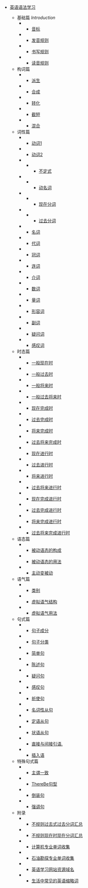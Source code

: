 - [英语语法学习](/)

  - 基础篇 *Introduction*
    - - [音标](./01基础篇/01音标.md)
    - - [发音规则](./01基础篇/02发音规则.md)
    - - [书写规则](./01基础篇/03书写规则.md)
    - - [读音规则](./01基础篇/04读音规则.md)
  - 构词篇
    - - [派生](./02构词篇/01派生.md)
    - - [合成](./02构词篇/02合成.md)
    - - [转化](./02构词篇/03转化.md)
    - - [截短](./02构词篇/04截短.md)
    - - [混合](./02构词篇/05混合.md)
  - 词性篇
    - - [动词1](./03词性篇/01动词1.md)
    - - [动词2](./03词性篇/01动词2.md)
    - - - [不定式](./03词性篇/动词二/02-01不定式.md)
    - - - [动名词](./03词性篇/动词二/02-02动名词.md)
    - - - [现在分词](./03词性篇/动词二/02-03现在分词.md)
    - - - [过去分词](./03词性篇/动词二/02-04过去分词.md)
    - - [名词](./03词性篇/03名词.md)
    - - [代词](./03词性篇/04代词.md)
    - - [冠词](./03词性篇/05冠词.md)
    - - [连词](./03词性篇/06连词.md)
    - - [介词](./03词性篇/07介词.md)
    - - [数词](./03词性篇/08数词.md)
    - - [量词](./03词性篇/09量词.md)
    - - [形容词](./03词性篇/10形容词.md)
    - - [副词](./03词性篇/11副词.md)
    - - [疑问词](./03词性篇/12疑问词.md)
    - - [感叹词](./03词性篇/13感叹词.md)
  - 时态篇
    - - [一般现在时](./04时态篇/01一般现在时.md)
    - - [一般过去时](./04时态篇/02一般过去时.md)
    - - [一般将来时](./04时态篇/03一般将来时.md)
    - - [一般过去将来时](./04时态篇/04一般过去将来时.md)
    - - [现在完成时](./04时态篇/05现在完成时.md)
    - - [过去完成时](./04时态篇/06过去完成时.md)
    - - [将来完成时](./04时态篇/07将来完成时.md)
    - - [过去将来完成时](./04时态篇/08过去将来完成时.md)
    - - [现在进行时](./04时态篇/09现在进行时.md)
    - - [过去进行时](./04时态篇/10过去进行时.md)
    - - [将来进行时](./04时态篇/11将来进行时.md)
    - - [过去将来进行时](./04时态篇/12过去将来进行时.md)
    - - [现在完成进行时](./04时态篇/13现在完成进行时.md)
    - - [过去完成进行时](./04时态篇/14过去完成进行时.md)
    - - [将来完成进行时](./04时态篇/15将来完成进行时.md)
    - - [过去将来完成进行时](./04时态篇/16过去将来完成进行时.md)
  - 语态篇
    - - [被动语态的构成](./05语态篇/01被动语态的构成.md)
    - - [被动语态的用法](./05语态篇/02被动语态的用法.md)
    - - [主动变被动](./05语态篇/03主动变被动.md)
  - 语气篇
    - - [类别](./06语气篇/01类别.md)
    - - [虚拟语气结构](./06语气篇/02虚拟语气结构.md)
    - - [虚拟语气用法](./06语气篇/03虚拟语气用法.md)
  - 句式篇
    - - [句子成分](./07句式篇/01句子成分.md)
    - - [句子分类](./07句式篇/02句子分类.md)
    - - [简单句](./07句式篇/03简单句.md)
    - - [陈述句](./07句式篇/04陈述句.md)
    - - [疑问句](./07句式篇/05疑问句.md)
    - - [感叹句](./07句式篇/06感叹句.md)
    - - [祈使句](./07句式篇/07祈使句.md)
    - - [名词性从句](./07句式篇/08名词性从句.md)
    - - [定语从句](./07句式篇/09定语从句.md)
    - - [状语从句](./07句式篇/10状语从句.md)
    - - [直接与间接引语.](./07句式篇/11直接与间接引语..md)
    - - [插入语](./07句式篇/12插入语.md)
  - 特殊句式篇
    - - [主谓一致](./08特殊句式篇/01主谓一致.md)
    - - [ThereBe句型](./08特殊句式篇/02ThereBe句型.md)
    - - [倒装句](./08特殊句式篇/03倒装句.md)
    - - [强调句](./08特殊句式篇/04强调句.md)
  - 附录
    - - [不规则过去式过去分词汇总](./99附录/不规则过去式过去分词汇总.md) 
    - - [不规则现在时现在分词汇总](./99附录/不规则现在时现在分词汇总.md) 
    - - [计算机专业单词收集](./99附录/计算机专业单词收集.md) 
    - - [石油勘探专业单词收集](./99附录/石油勘探专业单词收集.md)  
    - - [英语学习网站资源域名](./99附录/英语学习网站资源域名.md)
    - - [生活中常见的英语缩略词](./99附录/生活中常见的英语缩略词.md)

